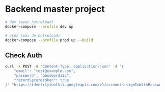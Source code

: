 # Backend master project

```bash
# dev (avec hotreload)
docker-compose --profile dev up
```

```bash
# prod (pas de hotreload)
docker-compose --profile prod up --build
```

## Check Auth

```bash
curl -X POST -H "Content-Type: application/json" -d '{
    "email": "test@example.com",
    "password": "password123",
    "returnSecureToken": true
}' "https://identitytoolkit.googleapis.com/v1/accounts:signInWithPassword?key=FIREBASE_API_KEY"
```
